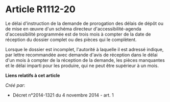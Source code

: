 # Article R1112-20

Le délai d'instruction de la demande de prorogation des délais de dépôt ou de mise en œuvre d'un schéma directeur
d'accessibilité-agenda d'accessibilité programmée est de trois mois à compter de la date de réception du dossier complet ou
des pièces qui le complètent. 

Lorsque le dossier est incomplet, l'autorité à laquelle il est adressé indique, par lettre recommandée avec demande d'avis de
réception dans le délai d'un mois à compter de la réception de la demande, les pièces manquantes et le délai imparti pour les
produire, qui ne peut être supérieur à un mois.

**Liens relatifs à cet article**

_Créé par_:

  - Décret n°2014-1321 du 4 novembre 2014 - art. 1
